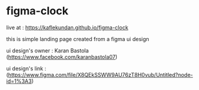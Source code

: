 # figma-clock 
 
 
 live at : https://kaflekundan.github.io/figma-clock
 
 
this is simple landing page created from a  figma ui design


ui design's owner : Karan Bastola (https://www.facebook.com/karanbastola07)


ui design's link : (https://www.figma.com/file/X8QEkSSWW9AU76zT8H0vub/Untitled?node-id=1%3A3)
